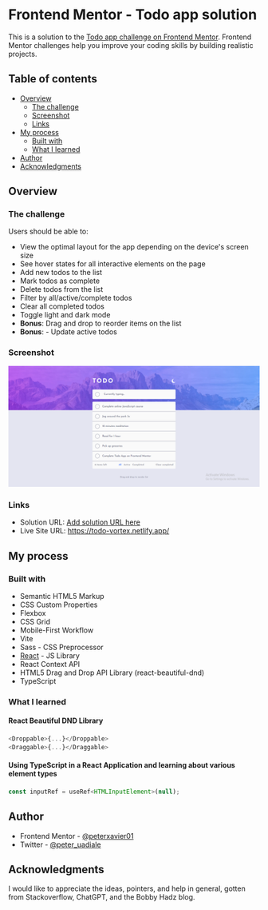 # Frontend Mentor - Todo app solution

This is a solution to the [Todo app challenge on Frontend Mentor](https://www.frontendmentor.io/challenges/todo-app-Su1_KokOW). Frontend Mentor challenges help you improve your coding skills by building realistic projects.

## Table of contents

- [Overview](#overview)
  - [The challenge](#the-challenge)
  - [Screenshot](#screenshot)
  - [Links](#links)
- [My process](#my-process)
  - [Built with](#built-with)
  - [What I learned](#what-i-learned)
- [Author](#author)
- [Acknowledgments](#acknowledgments)

## Overview

### The challenge

Users should be able to:

- View the optimal layout for the app depending on the device's screen size
- See hover states for all interactive elements on the page
- Add new todos to the list
- Mark todos as complete
- Delete todos from the list
- Filter by all/active/complete todos
- Clear all completed todos
- Toggle light and dark mode
- **Bonus**: Drag and drop to reorder items on the list
- **Bonus**: - Update active todos

### Screenshot

![](./src/assets/screenshot.png)

### Links

- Solution URL: [Add solution URL here](https://your-solution-url.com)
- Live Site URL: https://todo-vortex.netlify.app/

## My process

### Built with

- Semantic HTML5 Markup
- CSS Custom Properties
- Flexbox
- CSS Grid
- Mobile-First Workflow
- Vite
- Sass - CSS Preprocessor
- [React](https://react.dev/) - JS Library
- React Context API
- HTML5 Drag and Drop API Library (react-beautiful-dnd)
- TypeScript

### What I learned

#### React Beautiful DND Library

```js
<Droppable>{...}</Droppable>
<Draggable>{...}</Draggable>
```

#### Using TypeScript in a React Application and learning about various element types

```js
const inputRef = useRef<HTMLInputElement>(null);
```

## Author

- Frontend Mentor - [@peterxavier01](https://www.frontendmentor.io/profile/peterxavier01)
- Twitter - [@peter_uadiale](https://www.twitter.com/yourusername)

## Acknowledgments

I would like to appreciate the ideas, pointers, and help in general, gotten from Stackoverflow, ChatGPT, and the Bobby Hadz blog.
